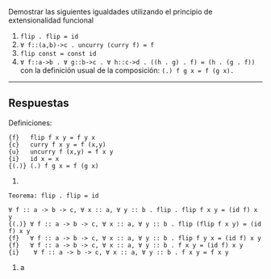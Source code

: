 Demostrar las siguientes igualdades utilizando el principio de extensionalidad funcional

1. `flip . flip = id`
2. `∀ f::(a,b)->c . uncurry (curry f) = f`
3. `flip const = const id`
4. `∀ f::a->b . ∀ g::b->c . ∀ h::c->d . ((h . g) . f) = (h . (g . f))`
con la definición usual de la composición: `(.) f g x = f (g x).`
---
## Respuestas

Definiciones:

```
{f}   flip f x y = f y x
{c}   curry f x y = f (x,y)
{u}   uncurry f (x,y) = f x y
{i}   id x = x
{(.)} (.) f g x = f (g x)
```
1. 
```
Teorema: flip . flip = id

∀ f :: a -> b -> c, ∀ x :: a, ∀ y :: b . flip . flip f x y = (id f) x y 
{(.)} ∀ f :: a -> b -> c, ∀ x :: a, ∀ y :: b . flip (flip f x y) = (id f) x y 
{f}   ∀ f :: a -> b -> c, ∀ x :: a, ∀ y :: b . flip f y x = (id f) x y 
{f}   ∀ f :: a -> b -> c, ∀ x :: a, ∀ y :: b . f x y = (id f) x y
{i}    ∀ f :: a -> b -> c, ∀ x :: a, ∀ y :: b . f x y = f x y
```
1. a